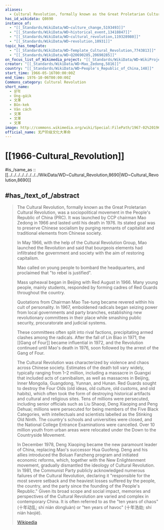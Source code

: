 ```yaml
---
aliases:
  - Cultural Revolution, formally known as the Great Proletarian Cultural Revolution
has_id_wikidata: Q8690
instance_of:
  - "[[_Standards/WikiData/WD~culture_change,5193493]]"
  - "[[_Standards/WikiData/WD~historical_event,13418847]]"
  - "[[_Standards/WikiData/WD~cultural_revolution,119328980]]"
  - "[[_Standards/WikiData/WD~revolution,10931]]"
topic_has_template:
  - "[[_Standards/WikiData/WD~Template_Cultural_Revolution,7743813]]"
  - "[[_Standards/WikiData/WD~Q20690285,20690285]]"
on_focus_list_of_Wikimedia_project: "[[_Standards/WikiData/WD~WikiProject_Human_rights,13382529]]"
creator: "[[_Standards/WikiData/WD~Mao_Zedong,5816]]"
country: "[[_Standards/WikiData/WD~People's_Republic_of_China,148]]"
start_time: 1966-05-16T00:00:00Z
end_time: 1976-10-06T00:00:00Z
Commons_category: Cultural Revolution
short_name:
  - 문혁
  - Ùng-gáik
  - 文革
  - Bûn-kek
  - Văn cách
  - 文革
  - 文革
  - 文革
image: http://commons.wikimedia.org/wiki/Special:FilePath/1967-02%201967%E5%B9%B4%E7%9A%84%E7%BA%A2%E5%8D%AB%E5%85%B5.jpg
official_name: 无产阶级文化大革命
---
```


# [[1966-Cultural_Revolution]] 

#is_/same_as :: [[../../../../../../../../WikiData/WD~Cultural_Revolution,8690|WD~Cultural_Revolution,8690]] 

## #has_/text_of_/abstract 

> The Cultural Revolution, formally known as the Great Proletarian Cultural Revolution, 
> was a sociopolitical movement in the People's Republic of China (PRC). 
> It was launched by CCP chairman Mao Zedong in 1966 and lasted until his death in 1976. 
> Its stated goal was to preserve Chinese socialism 
> by purging remnants of capitalist and traditional elements from Chinese society.
>
> In May 1966, with the help of the Cultural Revolution Group, Mao launched the Revolution 
> and said that bourgeois elements had infiltrated the government and society 
> with the aim of restoring capitalism. 
> 
> Mao called on young people to bombard the headquarters, 
> and proclaimed that "to rebel is justified". 
> 
> Mass upheaval began in Beijing with Red August in 1966. 
> Many young people, mainly students, 
> responded by forming cadres of Red Guards throughout the country. 
> 
> Quotations from Chairman Mao Tse-tung became revered within his cult of personality. 
> In 1967, emboldened radicals began seizing power from local governments and party branches, 
> establishing new revolutionary committees in their place 
> while smashing public security, procuratorate and judicial systems. 
> 
> These committees often split into rival factions, precipitating armed clashes among the radicals. 
> After the fall of Lin Biao in 1971, the [[Gang of Four]] became influential in 1972, 
> and the Revolution continued until Mao's death in 1976, 
> soon followed by the arrest of the Gang of Four.
>
> The Cultural Revolution was characterized by violence and chaos across Chinese society. Estimates of the death toll vary widely, typically ranging from 1–2 million, including a massacre in Guangxi that included acts of cannibalism, as well as massacres in Beijing, Inner Mongolia, Guangdong, Yunnan, and Hunan. Red Guards sought to destroy the Four Olds (old ideas, old culture, old customs, and old habits), which often took the form of destroying historical artifacts and cultural and religious sites. Tens of millions were persecuted, including senior officials such as Liu Shaoqi, Deng Xiaoping and Peng Dehuai; millions were persecuted for being members of the Five Black Categories, with intellectuals and scientists labelled as the Stinking Old Ninth. The country's schools and universities were closed, and the National College Entrance Examinations were cancelled. Over 10 million youth from urban areas were relocated under the Down to the Countryside Movement.
>
> In December 1978, Deng Xiaoping became the new paramount leader of China, replacing Mao's successor Hua Guofeng. Deng and his allies introduced the Boluan Fanzheng program and initiated economic reforms, which, together with the New Enlightenment movement, gradually dismantled the ideology of Cultural Revolution. In 1981, the Communist Party publicly acknowledged numerous failures of the Cultural Revolution, declaring it "responsible for the most severe setback and the heaviest losses suffered by the people, the country, and the party since the founding of the People's Republic." Given its broad scope and social impact, memories and perspectives of the Cultural Revolution are varied and complex in contemporary China. It is often referred to as the "ten years of chaos" (十年动乱; shí nián dòngluàn) or "ten years of havoc" (十年浩劫; shí nián hàojié).
>
> [Wikipedia](https://en.wikipedia.org/wiki/Cultural%20Revolution) 

